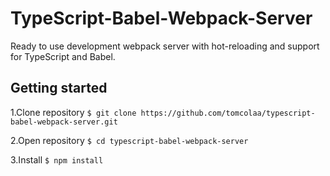 # TypeScript-Babel-Webpack-Server
Ready to use development webpack server with hot-reloading and support for TypeScript and Babel.

## Getting started
1.Clone repository
`$ git clone https://github.com/tomcolaa/typescript-babel-webpack-server.git`

2.Open repository
`$ cd typescript-babel-webpack-server`

3.Install
`$ npm install`
